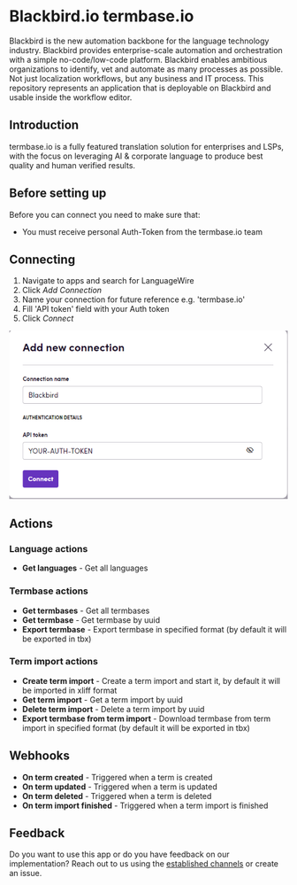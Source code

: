 # Blackbird.io termbase.io

Blackbird is the new automation backbone for the language technology industry. Blackbird provides enterprise-scale automation and orchestration with a simple no-code/low-code platform. Blackbird enables ambitious organizations to identify, vet and automate as many processes as possible. Not just localization workflows, but any business and IT process. This repository represents an application that is deployable on Blackbird and usable inside the workflow editor.

## Introduction

<!-- begin docs -->

termbase.io is a fully featured translation solution for enterprises and LSPs, with the focus on leveraging AI & corporate language to produce best quality and human verified results.

## Before setting up

Before you can connect you need to make sure that:

- You must receive personal Auth-Token from the termbase.io team

## Connecting

1. Navigate to apps and search for LanguageWire
2. Click _Add Connection_
3. Name your connection for future reference e.g. 'termbase.io'
4. Fill 'API token' field with your Auth token
5. Click _Connect_

![connection](image/README/connection.png)

## Actions

### Language actions

- **Get languages** - Get all languages

### Termbase actions

- **Get termbases** - Get all termbases
- **Get termbase** - Get termbase by uuid
- **Export termbase** - Export termbase in specified format (by default it will be exported in tbx)

### Term import actions

- **Create term import** - Create a term import and start it, by default it will be imported in xliff format
- **Get term import** - Get a term import by uuid
- **Delete term import** - Delete a term import by uuid
- **Export termbase from term import** - Download termbase from term import in specified format (by default it will be exported in tbx)

## Webhooks

- **On term created** - Triggered when a term is created
- **On term updated** - Triggered when a term is updated
- **On term deleted** - Triggered when a term is deleted
- **On term import finished** - Triggered when a term import is finished

## Feedback

Do you want to use this app or do you have feedback on our implementation? Reach out to us using the [established channels](https://www.blackbird.io/) or create an issue.

<!-- end docs -->
